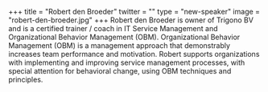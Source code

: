 +++
title = "Robert den Broeder"
twitter = ""
type = "new-speaker"
image = "robert-den-broeder.jpg"
+++
Robert den Broeder is owner of Trigono BV and is a certified trainer / coach in IT Service Management and Organizational Behavior Management (OBM). Organizational Behavior Management (OBM) is a management approach that demonstrably increases team performance and motivation. Robert supports organizations with implementing and improving service management processes, with special attention for behavioral change, using OBM techniques and principles.